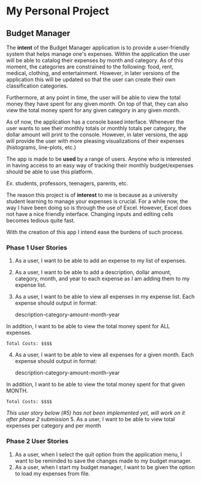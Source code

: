 # My Personal Project

## Budget Manager

The **intent** of the Budget Manager application is to provide a 
user-friendly system that helps manage one's expenses. Within the application
the user will be able to catalog their expenses by month and category. 
As of this moment, the categories are constrained to the following: food, rent, medical, 
clothing, and entertainment. However, in later versions of the application this will 
be updated so that the user can create their own classification categories. 

Furthermore, at any point in time, the user will be able to view the total money they 
have spent for any given month. On top of that, they can also view the total money 
spent for any given category in any given month.

As of now, the application has a console based interface. Whenever the user wants 
to see their monthly totals or monthly totals per category, the dollar amount will print
to the console. However, in later versions, the app will provide the user with 
more pleasing visualizations of their expenses (histograms, line-plots, etc.)

The app is made to be **used** by a range of users.
Anyone who is interested in having access to an easy way 
of tracking their monthly budget/expenses should be able to use this platform.

*Ex*. students, professors, teenagers, parents, etc.


The reason this project is of **interest** to me is 
because as a university student learning to manage your expenses is crucial. 
For a while now, the way I have been doing so is through the use of Excel. 
However, Excel does not have a nice friendly interface. Changing inputs and editing cells 
becomes tedious quite fast. 

With the creation of this app I intend ease the
burdens of such process.

### Phase 1 User Stories
1. As a user, I want to be able to add an expense 
to my list of expenses. 
2. As a user, I want to be able to add a description, dollar amount,
category, month, and year to each expense as I am adding 
them to my expense list.
3. As a user, I want to be able to view all expenses in my 
expense list. Each expense should output in format:


    description-category-amount-month-year


In addition, I want to be able to view the total money spent for ALL expenses. 


    Total Costs: $$$$


4. As a user, I want to be able to view all expenses for a 
given month. Each expense should output in format:


    description-category-amount-month-year


In addition, I want to be able to view the total money spent 
for that given MONTH. 


    Total Costs: $$$$


*This user story below (#5) has not been implemented yet, will work on it after phase 2 submission*
5. As a user, I want to be able to view total expenses
per category and per month

### Phase 2 User Stories
1. As a user, when I select the quit option from the application menu, 
I want to be reminded to save the changes made to my budget manager. 
2. As a user, when I start my budget manager, I want to be given
the option to load my expenses from file. 

